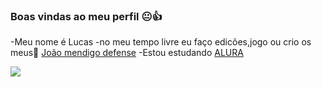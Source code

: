 ### Boas vindas ao meu perfil 😐👍

-Meu nome é Lucas
-no meu tempo livre eu faço edicões,jogo ou crio os meus👀 [João mendigo defense](https://scratch.mit.edu/projects/991195065/fullscreen/)
-Estou estudando [ALURA](https://cursos.alura.com.br/course/repositorio-digital-compartilhar-seus-projetos)

![](https://tenor.com/bDdj0.gif)
